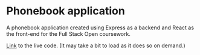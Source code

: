 # Phonebook application

A phonebook application created using Express as a backend and React as the front-end for the Full Stack Open coursework.

[Link](https://phonebook-backend-lmdt.onrender.com/?_sm_au_=iVVM5F6WFcFTWTrHL321jK0f1JH33) to the live code. (It may take a bit to load as it does so on demand.)

